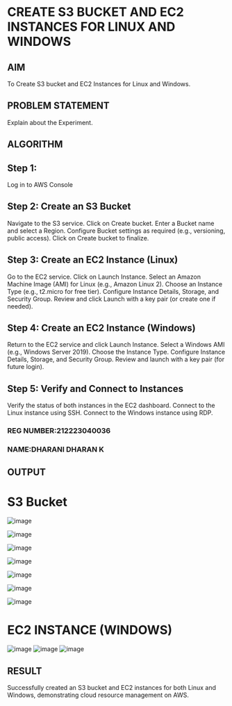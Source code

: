 # CREATE S3 BUCKET AND EC2 INSTANCES FOR LINUX AND WINDOWS
## AIM
To Create S3 bucket and EC2 Instances for Linux and Windows.
## PROBLEM STATEMENT
Explain about the Experiment.
## ALGORITHM
## Step 1:
Log in to AWS Console

## Step 2: Create an S3 Bucket
Navigate to the S3 service.
Click on Create bucket.
Enter a Bucket name and select a Region.
Configure Bucket settings as required (e.g., versioning, public access).
Click on Create bucket to finalize.

## Step 3: Create an EC2 Instance (Linux)
Go to the EC2 service.
Click on Launch Instance.
Select an Amazon Machine Image (AMI) for Linux (e.g., Amazon Linux 2).
Choose an Instance Type (e.g., t2.micro for free tier).
Configure Instance Details, Storage, and Security Group.
Review and click Launch with a key pair (or create one if needed).

## Step 4: Create an EC2 Instance (Windows)
Return to the EC2 service and click Launch Instance.
Select a Windows AMI (e.g., Windows Server 2019).
Choose the Instance Type.
Configure Instance Details, Storage, and Security Group.
Review and launch with a key pair (for future login).

## Step 5: Verify and Connect to Instances
Verify the status of both instances in the EC2 dashboard.
Connect to the Linux instance using SSH.
Connect to the Windows instance using RDP.
### REG NUMBER:212223040036
### NAME:DHARANI DHARAN K
## OUTPUT
# S3 Bucket
![image](https://github.com/user-attachments/assets/841d77ab-4828-46cb-97fc-04ceb06774c2)

![image](https://github.com/user-attachments/assets/0240a07d-b478-49a1-b0b4-de317d940035)

![image](https://github.com/user-attachments/assets/6be3e8a6-62e9-438d-857f-969c0e1a6100)

![image](https://github.com/user-attachments/assets/2e530af2-d883-4423-a480-1a36896a41a9)


![image](https://github.com/user-attachments/assets/5476be34-7d16-4f99-9512-5561e058806d)

![image](https://github.com/user-attachments/assets/a88b21dc-59a1-4c75-8916-9debda820f62)


![image](https://github.com/user-attachments/assets/dd4e76e8-5bc2-47ff-9e4d-9ebc9a069238)

# EC2 INSTANCE (WINDOWS)
![image](https://github.com/user-attachments/assets/dc864d64-465c-41c2-b9bf-8255e998aeb7)
![image](https://github.com/user-attachments/assets/08cbb1ad-d038-49b9-a5b3-8a158664a8df)
![image](https://github.com/user-attachments/assets/d62b88a9-64da-4d40-84af-ffb44ee118a5)

## RESULT
Successfully created an S3 bucket and EC2 instances for both Linux and Windows, demonstrating cloud resource management on AWS.
 

  


